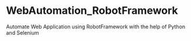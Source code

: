 # WebAutomation_RobotFramework
Automate Web Application using RobotFramework with the help of Python and Selenium

